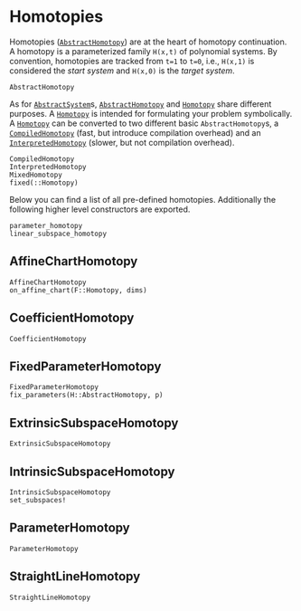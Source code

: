 # Homotopies

Homotopies ([`AbstractHomotopy`](@ref)) are at the heart of homotopy continuation.
A homotopy is a parameterized family ``H(x,t)`` of polynomial systems.
By convention, homotopies are tracked from ``t=1`` to ``t=0``, i.e., ``H(x,1)`` is considered
the *start system* and ``H(x,0)`` is the *target system*.

```@docs
AbstractHomotopy
```
As for [`AbstractSystem`](@ref)s, [`AbstractHomotopy`](@ref) and [`Homotopy`](@ref) share different purposes.
A [`Homotopy`](@ref) is intended for formulating your problem
symbolically.
A [`Homotopy`](@ref) can be converted to two different basic `AbstractHomotopy`s,
a [`CompiledHomotopy`](@ref) (fast, but introduce compilation overhead) and an
[`InterpretedHomotopy`](@ref) (slower, but not compilation overhead).

```@docs
CompiledHomotopy
InterpretedHomotopy
MixedHomotopy
fixed(::Homotopy)
```

Below you can find a list of all pre-defined homotopies. Additionally the following
higher level constructors are exported.

```@docs
parameter_homotopy
linear_subspace_homotopy
```

## AffineChartHomotopy
```@docs
AffineChartHomotopy
on_affine_chart(F::Homotopy, dims)
```

## CoefficientHomotopy
```@docs
CoefficientHomotopy
```

## FixedParameterHomotopy
```@docs
FixedParameterHomotopy
fix_parameters(H::AbstractHomotopy, p)
```

## ExtrinsicSubspaceHomotopy
```@docs
ExtrinsicSubspaceHomotopy
```

## IntrinsicSubspaceHomotopy
```@docs
IntrinsicSubspaceHomotopy
set_subspaces!
```

## ParameterHomotopy
```@docs
ParameterHomotopy
```

## StraightLineHomotopy
```@docs
StraightLineHomotopy
```
